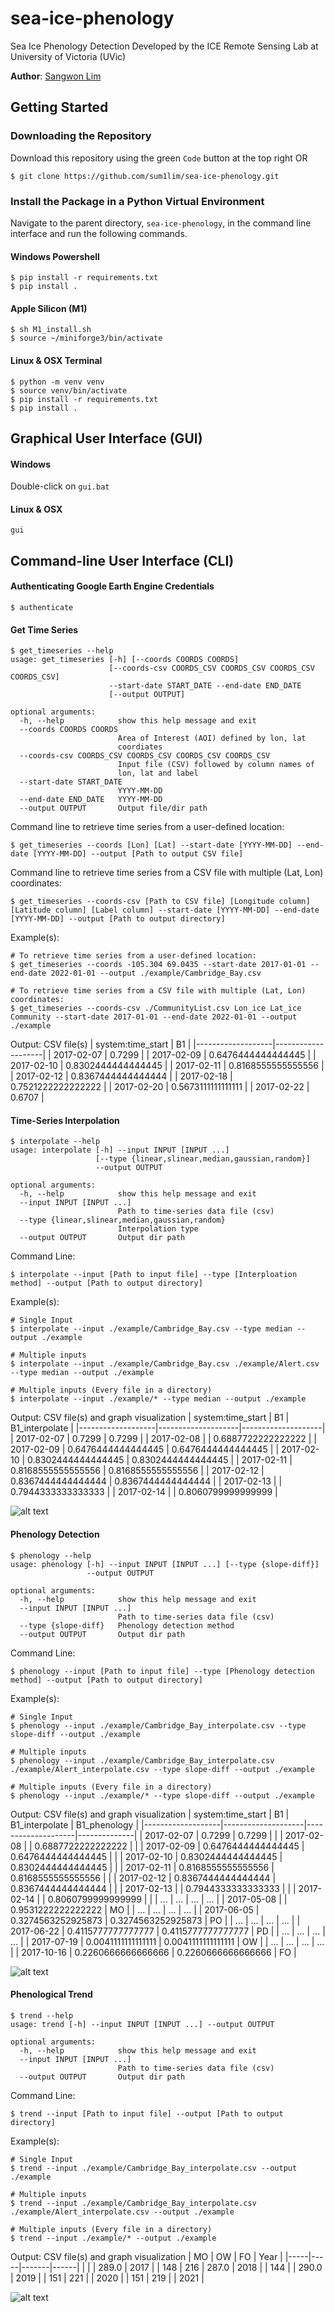 # sea-ice-phenology
Sea Ice Phenology Detection Developed by the ICE Remote Sensing Lab at University of Victoria (UVic)

**Author**: [Sangwon Lim](https://github.com/sum1lim)

## Getting Started
### Downloading the Repository
Download this repository using the green `Code` button at the top right 
OR
```
$ git clone https://github.com/sum1lim/sea-ice-phenology.git
```

### Install the Package in a Python Virtual Environment

Navigate to the parent directory, `sea-ice-phenology`, in the command line interface and run the following commands.

#### Windows Powershell
```
$ pip install -r requirements.txt
$ pip install .
```

#### Apple Silicon (M1)
```
$ sh M1_install.sh
$ source ~/miniforge3/bin/activate
```

#### Linux & OSX Terminal
```
$ python -m venv venv
$ source venv/bin/activate
$ pip install -r requirements.txt
$ pip install .
```

## Graphical User Interface (GUI)
#### Windows
Double-click on `gui.bat`
#### Linux & OSX
```
gui
```
## Command-line User Interface (CLI)
#### Authenticating Google Earth Engine Credentials
```
$ authenticate
```
#### Get Time Series
```
$ get_timeseries --help
usage: get_timeseries [-h] [--coords COORDS COORDS]
                      [--coords-csv COORDS_CSV COORDS_CSV COORDS_CSV COORDS_CSV]
                      --start-date START_DATE --end-date END_DATE
                      [--output OUTPUT]

optional arguments:
  -h, --help            show this help message and exit
  --coords COORDS COORDS
                        Area of Interest (AOI) defined by lon, lat
                        coordiates
  --coords-csv COORDS_CSV COORDS_CSV COORDS_CSV COORDS_CSV
                        Input file (CSV) followed by column names of
                        lon, lat and label
  --start-date START_DATE
                        YYYY-MM-DD
  --end-date END_DATE   YYYY-MM-DD
  --output OUTPUT       Output file/dir path
```
Command line to retrieve time series from a user-defined location:
```
$ get_timeseries --coords [Lon] [Lat] --start-date [YYYY-MM-DD] --end-date [YYYY-MM-DD] --output [Path to output CSV file]
```
Command line to retrieve time series from a CSV file with multiple (Lat, Lon) coordinates:
```
$ get_timeseries --coords-csv [Path to CSV file] [Longitude column] [Latitude column] [Label column] --start-date [YYYY-MM-DD] --end-date [YYYY-MM-DD] --output [Path to output directory]
```
Example(s):
```
# To retrieve time series from a user-defined location:
$ get_timeseries --coords -105.304 69.0435 --start-date 2017-01-01 --end-date 2022-01-01 --output ./example/Cambridge_Bay.csv

# To retrieve time series from a CSV file with multiple (Lat, Lon) coordinates:
$ get_timeseries --coords-csv ./CommunityList.csv Lon_ice Lat_ice Community --start-date 2017-01-01 --end-date 2022-01-01 --output ./example
```
Output: CSV file(s)
| system:time_start | B1                 |
|-------------------|--------------------|
| 2017-02-07        | 0.7299             |
| 2017-02-09        | 0.6476444444444445 |
| 2017-02-10        | 0.8302444444444445 |
| 2017-02-11        | 0.8168555555555556 |
| 2017-02-12        | 0.8367444444444444 |
| 2017-02-18        | 0.7521222222222222 |
| 2017-02-20        | 0.5673111111111111 |
| 2017-02-22        | 0.6707             |

#### Time-Series Interpolation
```
$ interpolate --help
usage: interpolate [-h] --input INPUT [INPUT ...]
                   [--type {linear,slinear,median,gaussian,random}]
                   --output OUTPUT

optional arguments:
  -h, --help            show this help message and exit
  --input INPUT [INPUT ...]
                        Path to time-series data file (csv)
  --type {linear,slinear,median,gaussian,random}
                        Interpolation type
  --output OUTPUT       Output dir path
```
Command Line:
```
$ interpolate --input [Path to input file] --type [Interploation method] --output [Path to output directory]
```
Example(s):
```
# Single Input
$ interpolate --input ./example/Cambridge_Bay.csv --type median --output ./example

# Multiple inputs
$ interpolate --input ./example/Cambridge_Bay.csv ./example/Alert.csv --type median --output ./example

# Multiple inputs (Every file in a directory)
$ interpolate --input ./example/* --type median --output ./example
```
Output: CSV file(s) and graph visualization
| system:time_start | B1                 | B1_interpolate     |
|-------------------|--------------------|--------------------|
| 2017-02-07        | 0.7299             | 0.7299             |
| 2017-02-08        |                    | 0.6887722222222222 |
| 2017-02-09        | 0.6476444444444445 | 0.6476444444444445 |
| 2017-02-10        | 0.8302444444444445 | 0.8302444444444445 |
| 2017-02-11        | 0.8168555555555556 | 0.8168555555555556 |
| 2017-02-12        | 0.8367444444444444 | 0.8367444444444444 |
| 2017-02-13        |                    | 0.7944333333333333 |
| 2017-02-14        |                    | 0.8060799999999999 |

![alt text](https://github.com/sum1lim/sea-ice-phenology/raw/master/example/Cambridge_Bay_interpolate.png)

#### Phenology Detection
```
$ phenology --help
usage: phenology [-h] --input INPUT [INPUT ...] [--type {slope-diff}]
                 --output OUTPUT

optional arguments:
  -h, --help            show this help message and exit
  --input INPUT [INPUT ...]
                        Path to time-series data file (csv)
  --type {slope-diff}   Phenology detection method
  --output OUTPUT       Output dir path
```
Command Line:
```
$ phenology --input [Path to input file] --type [Phenology detection method] --output [Path to output directory]
```
Example(s):
```
# Single Input
$ phenology --input ./example/Cambridge_Bay_interpolate.csv --type slope-diff --output ./example

# Multiple inputs
$ phenology --input ./example/Cambridge_Bay_interpolate.csv ./example/Alert_interpolate.csv --type slope-diff --output ./example

# Multiple inputs (Every file in a directory)
$ phenology --input ./example/* --type slope-diff --output ./example
```
Output: CSV file(s) and graph visualization
| system:time_start | B1                 | B1_interpolate     | B1_phenology |
|-------------------|--------------------|--------------------|--------------|
| 2017-02-07        | 0.7299             | 0.7299             |              |
| 2017-02-08        |                    | 0.6887722222222222 |              |
| 2017-02-09        | 0.6476444444444445 | 0.6476444444444445 |              |
| 2017-02-10        | 0.8302444444444445 | 0.8302444444444445 |              |
| 2017-02-11        | 0.8168555555555556 | 0.8168555555555556 |              |
| 2017-02-12        | 0.8367444444444444 | 0.8367444444444444 |              |
| 2017-02-13        |                    | 0.7944333333333333 |              |
| 2017-02-14        |                    | 0.8060799999999999 |              |
| ...               | ...                | ...                | ...          |
| 2017-05-08        |                    | 0.9531222222222222 | MO           |
| ...               | ...                | ...                | ...          |
| 2017-06-05        | 0.3274563252925873 | 0.3274563252925873 | PO           |
| ...               | ...                | ...                | ...          |
| 2017-06-22        | 0.4115777777777777 | 0.4115777777777777 | PD           |
| ...               | ...                | ...                | ...          |
| 2017-07-19        | 0.0041111111111111 | 0.0041111111111111 | OW           |
| ...               | ...                | ...                | ...          |
| 2017-10-16        | 0.2260666666666666 | 0.2260666666666666 | FO           |

![alt text](https://github.com/sum1lim/sea-ice-phenology/raw/master/example/Cambridge_Bay_phenology.png)

#### Phenological Trend
```
$ trend --help
usage: trend [-h] --input INPUT [INPUT ...] --output OUTPUT

optional arguments:
  -h, --help            show this help message and exit
  --input INPUT [INPUT ...]
                        Path to time-series data file (csv)
  --output OUTPUT       Output dir path
```
Command Line:
```
$ trend --input [Path to input file] --output [Path to output directory]
```
Example(s):
```
# Single Input
$ trend --input ./example/Cambridge_Bay_interpolate.csv --output ./example

# Multiple inputs
$ trend --input ./example/Cambridge_Bay_interpolate.csv ./example/Alert_interpolate.csv --output ./example

# Multiple inputs (Every file in a directory)
$ trend --input ./example/* --output ./example
```
Output: CSV file(s) and graph visualization
| MO  | OW  | FO    | Year |
|-----|-----|-------|------|
|     |     | 289.0 | 2017 |
| 148 | 216 | 287.0 | 2018 |
| 144 |     | 290.0 | 2019 |
| 151 | 221 |       | 2020 |
| 151 | 219 |       | 2021 |

![alt text](https://github.com/sum1lim/sea-ice-phenology/raw/master/example/Cambridge_Bay_trend.png)
